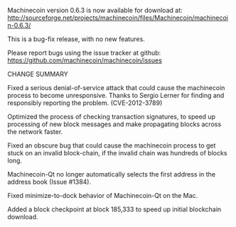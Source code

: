﻿Machinecoin version 0.6.3 is now available for download at:
  http://sourceforge.net/projects/machinecoin/files/Machinecoin/machinecoin-0.6.3/

This is a bug-fix release, with no new features.

Please report bugs using the issue tracker at github:
  https://github.com/machinecoin/machinecoin/issues

CHANGE SUMMARY

Fixed a serious denial-of-service attack that could cause the
machinecoin process to become unresponsive. Thanks to Sergio Lerner
for finding and responsibly reporting the problem. (CVE-2012-3789)

Optimized the process of checking transaction signatures, to
speed up processing of new block messages and make propagating
blocks across the network faster.

Fixed an obscure bug that could cause the machinecoin process to get
stuck on an invalid block-chain, if the invalid chain was
hundreds of blocks long.

Machinecoin-Qt no longer automatically selects the first address
in the address book (Issue #1384).

Fixed minimize-to-dock behavior of Machinecoin-Qt on the Mac.

Added a block checkpoint at block 185,333 to speed up initial
blockchain download.
